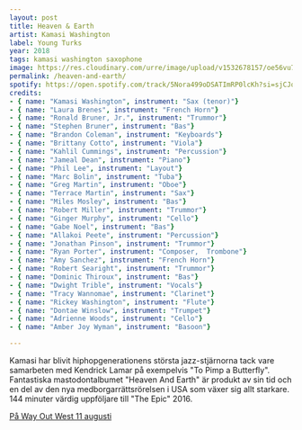 ```yaml
---
layout: post
title: Heaven & Earth
artist: Kamasi Washington
label: Young Turks
year: 2018
tags: kamasi washington saxophone
image: https://res.cloudinary.com/urre/image/upload/v1532678157/oe56vu746gyciq7cvsps.jpg
permalink: /heaven-and-earth/
spotify: https://open.spotify.com/track/5Nora499oDSATImRP0lcKh?si=sjCJq-s-S66KIBppW5vlxg
credits:
- { name: "Kamasi Washington", instrument: "Sax (tenor)"}
- { name: "Laura Brenes", instrument: "French Horn"}
- { name: "Ronald Bruner, Jr.", instrument: "Trummor"}
- { name: "Stephen Bruner", instrument: "Bas"}
- { name: "Brandon Coleman", instrument: "Keyboards"}
- { name: "Brittany Cotto", instrument: "Viola"}
- { name: "Kahlil Cummings", instrument: "Percussion"}
- { name: "Jameal Dean", instrument: "Piano"}
- { name: "Phil Lee", instrument: "Layout"}
- { name: "Marc Bolin", instrument: "Tuba"}
- { name: "Greg Martin", instrument: "Oboe"}
- { name: "Terrace Martin", instrument: "Sax"}
- { name: "Miles Mosley", instrument: "Bas"}
- { name: "Robert Miller", instrument: "Trummor"}
- { name: "Ginger Murphy", instrument: "Cello"}
- { name: "Gabe Noel", instrument: "Bas"}
- { name: "Allakoi Peete", instrument: "Percussion"}
- { name: "Jonathan Pinson", instrument: "Trummor"}
- { name: "Ryan Porter", instrument: "Composer,  Trombone"}
- { name: "Amy Sanchez", instrument: "French Horn"}
- { name: "Robert Searight", instrument: "Trummor"}
- { name: "Dominic Thiroux", instrument: "Bas"}
- { name: "Dwight Trible", instrument: "Vocals"}
- { name: "Tracy Wannomae", instrument: "Clarinet"}
- { name: "Rickey Washington", instrument: "Flute"}
- { name: "Dontae Winslow", instrument: "Trumpet"}
- { name: "Adrienne Woods", instrument: "Cello"}
- { name: "Amber Joy Wyman", instrument: "Basoon"}

---
```


Kamasi har blivit hiphopgenerationens största jazz-stjärnorna tack vare samarbeten med Kendrick Lamar på exempelvis "To Pimp a Butterfly".
Fantastiska mastodontalbumet "Heaven And Earth" är produkt av sin tid och en del av den nya medborgarrättsrörelsen i USA som växer sig allt starkare. 144 minuter värdig uppföljare till "The Epic" 2016.

[På Way Out West 11 augusti](https://www.wayoutwest.se/line-up/kamasi-washington-2/)
